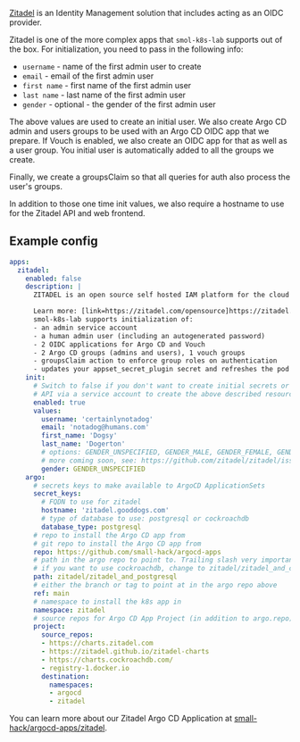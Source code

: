 [Zitadel](https://zitadel.com/) is an Identity Management solution that includes acting as an OIDC provider.

Zitadel is one of the more complex apps that `smol-k8s-lab` supports out of the box. For initialization, you need to pass in the following info:

- `username` - name of the first admin user to create
- `email` - email of the first admin user
- `first name` - first name of the first admin user
- `last name` - last name of the first admin user
- `gender` - optional - the gender of the first admin user

The above values are used to create an initial user. We also create Argo CD admin and users groups to be used with an Argo CD OIDC app that we prepare. If Vouch is enabled, we also create an OIDC app for that as well as a user group. You initial user is automatically added to all the groups we create.

Finally, we create a groupsClaim so that all queries for auth also process the user's groups.

In addition to those one time init values, we also require a hostname to use for the Zitadel API and web frontend.

## Example config

```yaml
apps:
  zitadel:
    enabled: false
    description: |
      ZITADEL is an open source self hosted IAM platform for the cloud era

      Learn more: [link=https://zitadel.com/opensource]https://zitadel.com/opensource[/link]
      smol-k8s-lab supports initialization of:
      - an admin service account
      - a human admin user (including an autogenerated password)
      - 2 OIDC applications for Argo CD and Vouch
      - 2 Argo CD groups (admins and users), 1 vouch groups
      - groupsClaim action to enforce group roles on authentication
      - updates your appset_secret_plugin secret and refreshes the pod
    init:
      # Switch to false if you don't want to create initial secrets or use the
      # API via a service account to create the above described resources
      enabled: true
      values:
        username: 'certainlynotadog'
        email: 'notadog@humans.com'
        first_name: 'Dogsy'
        last_name: 'Dogerton'
        # options: GENDER_UNSPECIFIED, GENDER_MALE, GENDER_FEMALE, GENDER_DIVERSE
        # more coming soon, see: https://github.com/zitadel/zitadel/issues/6355
        gender: GENDER_UNSPECIFIED
    argo:
      # secrets keys to make available to ArgoCD ApplicationSets
      secret_keys:
        # FQDN to use for zitadel
        hostname: 'zitadel.gooddogs.com'
        # type of database to use: postgresql or cockroachdb
        database_type: postgresql
      # repo to install the Argo CD app from
      # git repo to install the Argo CD app from
      repo: https://github.com/small-hack/argocd-apps
      # path in the argo repo to point to. Trailing slash very important!
      # if you want to use cockroachdb, change to zitadel/zitadel_and_cockroachdb
      path: zitadel/zitadel_and_postgresql
      # either the branch or tag to point at in the argo repo above
      ref: main
      # namespace to install the k8s app in
      namespace: zitadel
      # source repos for Argo CD App Project (in addition to argo.repo)
      project:
        source_repos:
        - https://charts.zitadel.com
        - https://zitadel.github.io/zitadel-charts
        - https://charts.cockroachdb.com/
        - registry-1.docker.io
        destination:
          namespaces:
          - argocd
          - zitadel
```

You can learn more about our Zitadel Argo CD Application at [small-hack/argocd-apps/zitadel](https://github.com/small-hack/argocd-apps/tree/main/zitadel).
